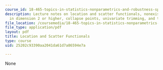 ```yaml
---
course_id: 18-465-topics-in-statistics-nonparametrics-and-robustness-spring-2005
description: Lecture notes on location and scatter functionals, nonexistence facts
  in dimension 2 or higher, collapse points, univariate trimming, and the shorth.
file_location: /coursemedia/18-465-topics-in-statistics-nonparametrics-and-robustness-spring-2005/25202c93390aa2041da61d7a86594e7a_location_scatter.pdf
file_type: application/pdf
layout: pdf
title: Location and Scatter Functionals
type: course
uid: 25202c93390aa2041da61d7a86594e7a

---
```

None